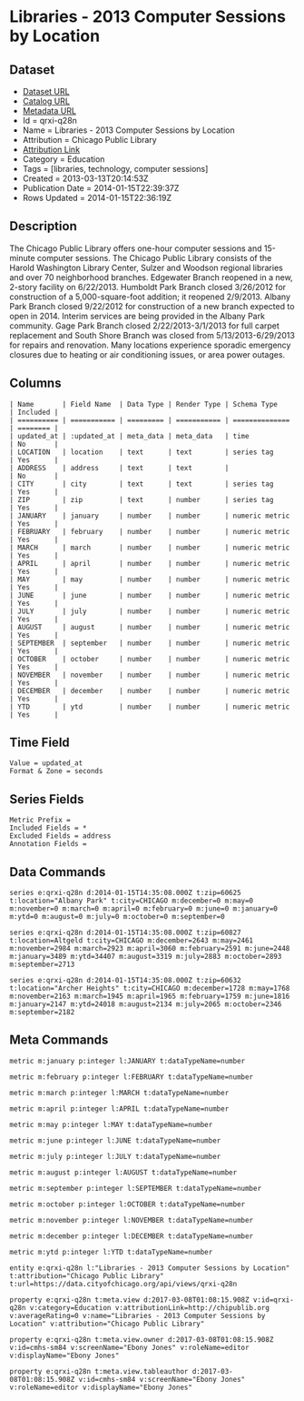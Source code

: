 # Libraries - 2013 Computer Sessions by Location

## Dataset

* [Dataset URL](https://data.cityofchicago.org/api/views/qrxi-q28n/rows.json?max_rows=100)
* [Catalog URL](https://catalog.data.gov/dataset/libraries-2013-computer-sessions-by-location-1a05c)
* [Metadata URL](https://data.cityofchicago.org/api/views/qrxi-q28n)
* Id = qrxi-q28n
* Name = Libraries - 2013 Computer Sessions by Location
* Attribution = Chicago Public Library
* [Attribution Link](http://chipublib.org)
* Category = Education
* Tags = [libraries, technology, computer sessions]
* Created = 2013-03-13T20:14:53Z
* Publication Date = 2014-01-15T22:39:37Z
* Rows Updated = 2014-01-15T22:36:19Z

## Description

The Chicago Public Library offers one-hour computer sessions and 15-minute computer sessions. The Chicago Public Library consists of the Harold Washington Library Center, Sulzer and Woodson regional libraries and over 70 neighborhood branches. Edgewater Branch reopened in a new, 2-story facility on 6/22/2013. Humboldt Park Branch closed 3/26/2012 for construction of a 5,000-square-foot addition; it reopened 2/9/2013. Albany Park Branch closed 9/22/2012 for construction of a new branch expected to open in 2014. Interim services are being provided in the Albany Park community. Gage Park Branch closed 2/22/2013-3/1/2013 for full carpet replacement and South Shore Branch was closed from 5/13/2013-6/29/2013 for repairs and renovation. Many locations experience sporadic emergency closures due to heating or air conditioning issues, or area power outages.

## Columns

```ls
| Name       | Field Name  | Data Type | Render Type | Schema Type    | Included | 
| ========== | =========== | ========= | =========== | ============== | ======== | 
| updated_at | :updated_at | meta_data | meta_data   | time           | No       | 
| LOCATION   | location    | text      | text        | series tag     | Yes      | 
| ADDRESS    | address     | text      | text        |                | No       | 
| CITY       | city        | text      | text        | series tag     | Yes      | 
| ZIP        | zip         | text      | number      | series tag     | Yes      | 
| JANUARY    | january     | number    | number      | numeric metric | Yes      | 
| FEBRUARY   | february    | number    | number      | numeric metric | Yes      | 
| MARCH      | march       | number    | number      | numeric metric | Yes      | 
| APRIL      | april       | number    | number      | numeric metric | Yes      | 
| MAY        | may         | number    | number      | numeric metric | Yes      | 
| JUNE       | june        | number    | number      | numeric metric | Yes      | 
| JULY       | july        | number    | number      | numeric metric | Yes      | 
| AUGUST     | august      | number    | number      | numeric metric | Yes      | 
| SEPTEMBER  | september   | number    | number      | numeric metric | Yes      | 
| OCTOBER    | october     | number    | number      | numeric metric | Yes      | 
| NOVEMBER   | november    | number    | number      | numeric metric | Yes      | 
| DECEMBER   | december    | number    | number      | numeric metric | Yes      | 
| YTD        | ytd         | number    | number      | numeric metric | Yes      | 
```

## Time Field

```ls
Value = updated_at
Format & Zone = seconds
```

## Series Fields

```ls
Metric Prefix = 
Included Fields = *
Excluded Fields = address
Annotation Fields = 
```

## Data Commands

```ls
series e:qrxi-q28n d:2014-01-15T14:35:08.000Z t:zip=60625 t:location="Albany Park" t:city=CHICAGO m:december=0 m:may=0 m:november=0 m:march=0 m:april=0 m:february=0 m:june=0 m:january=0 m:ytd=0 m:august=0 m:july=0 m:october=0 m:september=0

series e:qrxi-q28n d:2014-01-15T14:35:08.000Z t:zip=60827 t:location=Altgeld t:city=CHICAGO m:december=2643 m:may=2461 m:november=2984 m:march=2923 m:april=3060 m:february=2591 m:june=2448 m:january=3489 m:ytd=34407 m:august=3319 m:july=2883 m:october=2893 m:september=2713

series e:qrxi-q28n d:2014-01-15T14:35:08.000Z t:zip=60632 t:location="Archer Heights" t:city=CHICAGO m:december=1728 m:may=1768 m:november=2163 m:march=1945 m:april=1965 m:february=1759 m:june=1816 m:january=2147 m:ytd=24018 m:august=2134 m:july=2065 m:october=2346 m:september=2182
```

## Meta Commands

```ls
metric m:january p:integer l:JANUARY t:dataTypeName=number

metric m:february p:integer l:FEBRUARY t:dataTypeName=number

metric m:march p:integer l:MARCH t:dataTypeName=number

metric m:april p:integer l:APRIL t:dataTypeName=number

metric m:may p:integer l:MAY t:dataTypeName=number

metric m:june p:integer l:JUNE t:dataTypeName=number

metric m:july p:integer l:JULY t:dataTypeName=number

metric m:august p:integer l:AUGUST t:dataTypeName=number

metric m:september p:integer l:SEPTEMBER t:dataTypeName=number

metric m:october p:integer l:OCTOBER t:dataTypeName=number

metric m:november p:integer l:NOVEMBER t:dataTypeName=number

metric m:december p:integer l:DECEMBER t:dataTypeName=number

metric m:ytd p:integer l:YTD t:dataTypeName=number

entity e:qrxi-q28n l:"Libraries - 2013 Computer Sessions by Location" t:attribution="Chicago Public Library" t:url=https://data.cityofchicago.org/api/views/qrxi-q28n

property e:qrxi-q28n t:meta.view d:2017-03-08T01:08:15.908Z v:id=qrxi-q28n v:category=Education v:attributionLink=http://chipublib.org v:averageRating=0 v:name="Libraries - 2013 Computer Sessions by Location" v:attribution="Chicago Public Library"

property e:qrxi-q28n t:meta.view.owner d:2017-03-08T01:08:15.908Z v:id=cmhs-sm84 v:screenName="Ebony Jones" v:roleName=editor v:displayName="Ebony Jones"

property e:qrxi-q28n t:meta.view.tableauthor d:2017-03-08T01:08:15.908Z v:id=cmhs-sm84 v:screenName="Ebony Jones" v:roleName=editor v:displayName="Ebony Jones"
```